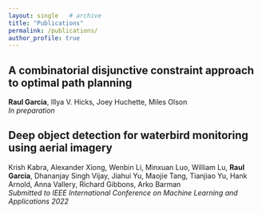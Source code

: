 ```yaml
---
layout: single   # archive
title: "Publications"
permalink: /publications/
author_profile: true
---
```


<!-- {% if author.googlescholar %}
  You can also find my articles on <u><a href="{{author.googlescholar}}">my Google Scholar profile</a>.</u>
{% endif %}

{% include base_path %}

{% for post in site.publications reversed %}
  {% include archive-single.html %}
{% endfor %} -->


<!-- A complete list of publications is available on my [Google Scholar page](https://scholar.google.com/citations?user=nA29Z5YAAAAJ&hl=en/). -->

<!-- Preprints from 2015 and after are also available on [arXiv](https://arxiv.org/a/chan_j_3.html). -->


## A combinatorial disjunctive constraint approach to optimal path planning
**Raul Garcia**, Illya V. Hicks, Joey Huchette, Miles Olson  <br />
_In preparation_

## Deep object detection for waterbird monitoring using aerial imagery
Krish Kabra, Alexander Xiong, Wenbin Li, Minxuan Luo, William Lu, **Raul Garcia**, Dhananjay Singh Vijay, Jiahui Yu, Maojie Tang, Tianjiao Yu, Hank Arnold, Anna Vallery, Richard Gibbons, Arko Barman  <br />
_Submitted to IEEE International Conference on Machine Learning and Applications 2022_
